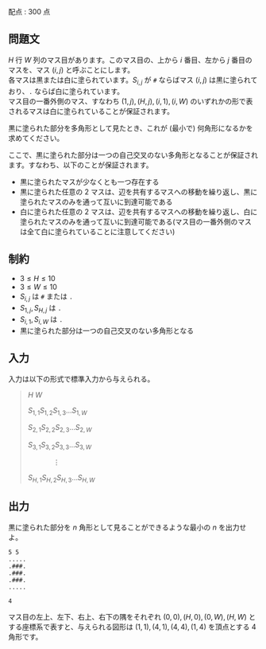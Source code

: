 配点 : $300$ 点

## 問題文

$H$ 行 $W$ 列のマス目があります。このマス目の、上から $i$ 番目、左から $j$ 番目のマスを、マス $(i, j)$ と呼ぶことにします。<br>
各マスは黒または白に塗られています。$S_{i, j}$ が `#` ならばマス $(i, j)$ は黒に塗られており、`.` ならば白に塗られています。<br>
マス目の一番外側のマス、すなわち $(1, j), (H, j), (i, 1), (i, W)$ のいずれかの形で表されるマスは白に塗られていることが保証されます。  

黒に塗られた部分を多角形として見たとき、これが (最小で) 何角形になるかを求めてください。  

ここで、黒に塗られた部分は一つの自己交叉のない多角形となることが保証されます。すなわち、以下のことが保証されます。  

- 黒に塗られたマスが少なくとも一つ存在する
- 黒に塗られた任意の $2$ マスは、辺を共有するマスへの移動を繰り返し、黒に塗られたマスのみを通って互いに到達可能である
- 白に塗られた任意の $2$ マスは、辺を共有するマスへの移動を繰り返し、白に塗られたマスのみを通って互いに到達可能である(マス目の一番外側のマスは全て白に塗られていることに注意してください)

## 制約

- $3 \le H \le 10$
- $3 \le W \le 10$
- $S_{i, j}$ は `#` または `.`
- $S_{1, j}, S_{H, j}$ は `.`
- $S_{i, 1}, S_{i, W}$ は `.`
- 黒に塗られた部分は一つの自己交叉のない多角形となる

## 入力

入力は以下の形式で標準入力から与えられる。

> $H$ $W$
> 
> $S_{1, 1} S_{1, 2} S_{1, 3} \dots S_{1, W}$
> 
> $S_{2, 1} S_{2, 2} S_{2, 3} \dots S_{2, W}$
> 
> $S_{3, 1} S_{3, 2} S_{3, 3} \dots S_{3, W}$
> 
> $\hspace{40pt} \vdots$
> 
> $S_{H, 1} S_{H, 2} S_{H, 3} \dots S_{H, W}$

## 出力

黒に塗られた部分を $n$ 角形として見ることができるような最小の $n$ を出力せよ。  

```input1
5 5
.....
.###.
.###.
.###.
.....
```

```output1
4
```

マス目の左上、左下、右上、右下の隅をそれぞれ $(0, 0), (H, 0), (0, W), (H, W)$ とする座標系で表すと、与えられる図形は $(1, 1), (4, 1), (4, 4), (1, 4)$ を頂点とする $4$ 角形です。